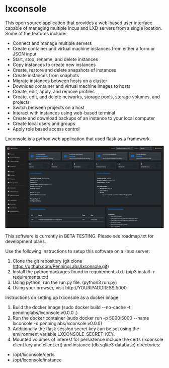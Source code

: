 # lxconsole
This open source application that provides a web-based user interface capable of managing multiple Incus and LXD servers from a single location. Some of the features include:

- Connect and manage multiple servers
- Create container and virtual machine instances from either a form or JSON input
- Start, stop, rename, and delete instances
- Copy instances to create new instances 
- Create, restore and delete snapshots of instances
- Create instances from snaphots
- Migrate instances between hosts on a cluster
- Download container and virtual machine images to hosts
- Create, edit, apply, and remove profiles
- Create, edit, and delete networks, storage pools, storage volumes, and projects
- Switch between projects on a host
- Interact with instances using web-based terminal
- Create and download backups of an instance to your local computer
- Create local users and groups
- Apply role based access control

Lxconsole is a python web application that used flask as a framework.

![screenshot](screenshots/server.png)

This software is currently in BETA TESTING. Please see roadmap.txt for development plans.

Use the following instructions to setup this software on a linux server:
1. Clone the git repository (git clone https://github.com/PenningLabs/lxconsole.git)
2. Install the python packages found in requirements.txt. (pip3 install -r requirements.txt)
3. Using python, run the run.py file. (python3 run.py)
4. Using your browser, visit http://YOURIPADDRESS:5000


Instructions on setting up lxconsole as a docker image.
1. Build the docker image (sudo docker build --no-cache -t penninglabs/lxconsole:v0.0.0 .)
2. Run the docker container (sudo docker run -p 5000:5000 --name lxconsole -d penninglabs/lxconsole:v0.0.0)
3. Additionally the flask session secret key can be set using the environment variable LXCONSOLE_SECRET_KEY. 
4. Mounted volumes of interest for persistence include the certs (lxconsole client.key and client.crt) and instance (db.sqlite3 database) directories:
  - /opt/lxconsole/certs
  - /opt/lxconsole/instance

